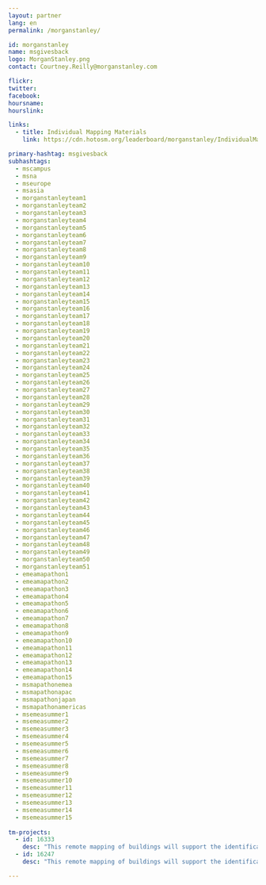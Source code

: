 ```yaml
---
layout: partner
lang: en
permalink: /morganstanley/

id: morganstanley
name: msgivesback
logo: MorganStanley.png
contact: Courtney.Reilly@morganstanley.com

flickr: 
twitter: 
facebook: 
hoursname:
hourslink:

links:
  - title: Individual Mapping Materials
    link: https://cdn.hotosm.org/leaderboard/morganstanley/IndividualMappingMaterials.zip

primary-hashtag: msgivesback
subhashtags:
  - mscampus
  - msna
  - mseurope
  - msasia
  - morganstanleyteam1
  - morganstanleyteam2
  - morganstanleyteam3
  - morganstanleyteam4
  - morganstanleyteam5
  - morganstanleyteam6
  - morganstanleyteam7
  - morganstanleyteam8
  - morganstanleyteam9
  - morganstanleyteam10
  - morganstanleyteam11
  - morganstanleyteam12
  - morganstanleyteam13
  - morganstanleyteam14
  - morganstanleyteam15
  - morganstanleyteam16
  - morganstanleyteam17
  - morganstanleyteam18
  - morganstanleyteam19
  - morganstanleyteam20
  - morganstanleyteam21
  - morganstanleyteam22
  - morganstanleyteam23
  - morganstanleyteam24
  - morganstanleyteam25
  - morganstanleyteam26
  - morganstanleyteam27
  - morganstanleyteam28
  - morganstanleyteam29
  - morganstanleyteam30
  - morganstanleyteam31
  - morganstanleyteam32
  - morganstanleyteam33
  - morganstanleyteam34
  - morganstanleyteam35
  - morganstanleyteam36
  - morganstanleyteam37
  - morganstanleyteam38
  - morganstanleyteam39
  - morganstanleyteam40
  - morganstanleyteam41
  - morganstanleyteam42
  - morganstanleyteam43
  - morganstanleyteam44
  - morganstanleyteam45
  - morganstanleyteam46
  - morganstanleyteam47
  - morganstanleyteam48
  - morganstanleyteam49
  - morganstanleyteam50
  - morganstanleyteam51
  - emeamapathon1
  - emeamapathon2
  - emeamapathon3
  - emeamapathon4
  - emeamapathon5
  - emeamapathon6
  - emeamapathon7
  - emeamapathon8
  - emeamapathon9
  - emeamapathon10
  - emeamapathon11
  - emeamapathon12
  - emeamapathon13
  - emeamapathon14
  - emeamapathon15
  - msmapathonemea
  - msmapathonapac
  - msmapathonjapan
  - msmapathonamericas
  - msemeasummer1
  - msemeasummer2
  - msemeasummer3
  - msemeasummer4
  - msemeasummer5
  - msemeasummer6
  - msemeasummer7
  - msemeasummer8
  - msemeasummer9
  - msemeasummer10
  - msemeasummer11
  - msemeasummer12
  - msemeasummer13
  - msemeasummer14
  - msemeasummer15
  
tm-projects:
  - id: 16333
    desc: "This remote mapping of buildings will support the identification and characterization of settlements, as well as the implementation of planned activities and largely the generation of data for humanitarian activities."
  - id: 16247
    desc: "This remote mapping of buildings will support the identification and characterization of settlements, as well as the implementation of planned activities and largely the generation of data for humanitarian activities."

---
```

